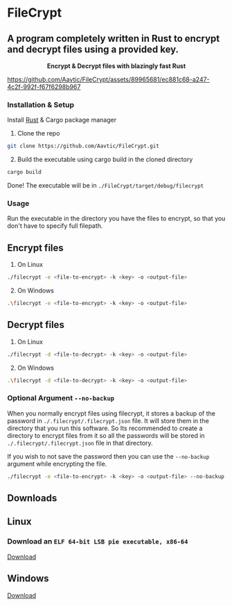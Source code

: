 # FileCrypt



## A program completely written in Rust to encrypt and decrypt files using a provided key.

<p align="center">
    <b align="center">Encrypt & Decrypt files with blazingly fast Rust</b>
  <p align="center">
  </p>
</p>


https://github.com/Aavtic/FileCrypt/assets/89965681/ec881c68-a247-4c2f-992f-f67f6298b967



### Installation & Setup

Install [Rust](https://www.google.com/url?sa=t&rct=j&q=&esrc=s&source=web&cd=&ved=2ahUKEwig24CWxJiBAxWNUGwGHWsPBiYQFnoECBMQAQ&url=https%3A%2F%2Fwww.rust-lang.org%2Ftools%2Finstall&usg=AOvVaw3Icgu945TtBSmUIPVgdOzY&opi=89978449) & Cargo package manager 

1. Clone the repo
```bash
git clone https://github.com/Aavtic/FileCrypt.git
```
2. Build the executable using cargo build in the cloned directory

```bash
cargo build
```
Done!
The executable will be in ```./FileCrypt/target/debug/filecrypt```

### Usage 

Run the executable in the directory you have the files to encrypt, so that you don't have to specify full filepath.

## Encrypt files

1. On Linux
```bash
./filecrypt -e <file-to-encrypt> -k <key> -o <output-file>
```
2. On Windows
```bash
.\filecrypt -e <file-to-encrypt> -k <key> -o <output-file>
```

## Decrypt files

1. On Linux
```bash
./filecrypt -d <file-to-decrypt> -k <key> -o <output-file>
```
2. On Windows
```bash
.\filecrypt -d <file-to-decrypt> -k <key> -o <output-file>
```

### Optional Argument ```--no-backup```

When you normally encrypt files using filecrypt, it stores a backup of the password in ```./.filecrypt/.filecrypt.json``` file. It will store them in the directory that you run this software. So Its recommended to create a directory to encrypt files from it so all the passwords will be stored in ```./.filecrypt/.filecrypt.json``` file in that directory.

If you wish to not save the password then you can use the ```--no-backup``` argument while encrypting the file. 
```bash 
./filecrypt -e <file-to-encrypt> -k <key> -o <output-file> --no-backup
```
## Downloads

## Linux 
### Download an ```ELF 64-bit LSB pie executable, x86-64```
[Download](https://github.com/Aavtic/FileCrypt/releases/download/download/filecrypt.elf)
## Windows
[Download](https://github.com/Aavtic/FileCrypt/releases/download/download/filecrypt.exe)




